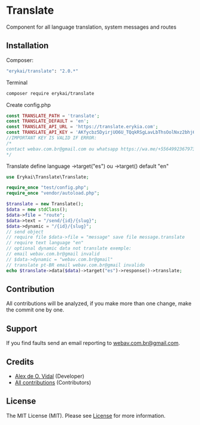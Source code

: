 # Translate
Component for all language translation, system messages and routes

## Installation

Composer:

```bash
"erykai/translate": "2.0.*"
```

Terminal

```bash
composer require erykai/translate
```

Create config.php

```php
const TRANSLATE_PATH = 'translate';
const TRANSLATE_DEFAULT = 'en';
const TRANSLATE_API_URL = 'https://translate.erykia.com';
const TRANSLATE_API_KEY = 'AKfycbz5DyirjUO6U_TQqkRSgLavLbThsOolNxz2bhj6_2c_RNHKkXLvGsxZMg0Bom_UzlI_';
//IMPORTANT KEY IS VALID IF ERROR:
/*
contact webav.com.br@gmail.com ou whatsapp https://wa.me/+5564992367973 and solicit new key free
*/
```

Translate define language ->target("es") ou ->target() default "en"


```php
use Erykai\Translate\Translate;

require_once "test/config.php";
require_once "vendor/autoload.php";

$translate = new Translate();
$data = new stdClass();
$data->file = "route";
$data->text = "/send/{id}/{slug}";
$data->dynamic = "/{id}/{slug}";
// send object
// require file $data->file = "message" save file message.translate
// require text language "en"
// optional dynamic data not translate exemple:
// email webav.com.br@gmail invalid
// $data->dynamic = "webav.com.br@gmail"
// translate pt-BR email webav.com.br@gmail invalido
echo $translate->data($data)->target("es")->response()->translate;
```

## Contribution

All contributions will be analyzed, if you make more than one change, make the commit one by one.

## Support


If you find faults send an email reporting to webav.com.br@gmail.com.

## Credits

- [Alex de O. Vidal](https://github.com/alexdeovidal) (Developer)
- [All contributions](https://github.com/erykai/translate/contributors) (Contributors)

## License

The MIT License (MIT). Please see [License](https://github.com/erykai/translate/LICENSE) for more information.